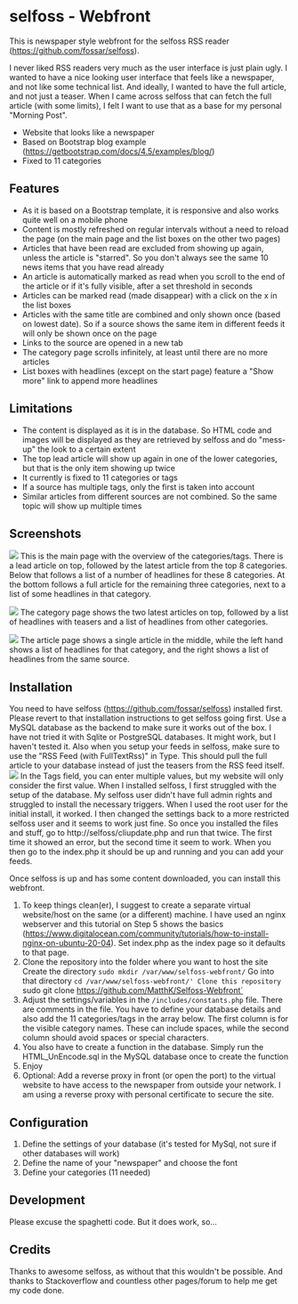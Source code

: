 # selfoss - Webfront

This is newspaper style webfront for the selfoss RSS reader (https://github.com/fossar/selfoss).

I never liked RSS readers very much as the user interface is just plain ugly. I wanted to have
a nice looking user interface that feels like a newspaper, and not like some technical list. 
And ideally, I wanted to have the full article, and not just a teaser. When I came across selfoss
that can fetch the full article (with some limits), I felt I want to use that as a base for my
personal "Morning Post".

- Website that looks like a newspaper
- Based on Bootstrap blog example (https://getbootstrap.com/docs/4.5/examples/blog/)
- Fixed to 11 categories

## Features

- As it is based on a Bootstrap template, it is responsive and also works quite well on a mobile phone
- Content is mostly refreshed on regular intervals without a need to reload the page (on the main page and the list boxes on the other two pages)
- Articles that have been read are excluded from showing up again, unless the article is "starred". So you don't always see the same 10 news items that you have read already
- An article is automatically marked as read  when you scroll to the end of the article or if it's fully visible, after a set threshold in seconds
- Articles can be marked read (made disappear) with a click on the x in the list boxes
- Articles with the same title are combined and only shown once (based on lowest date). So if a source shows the same item in different feeds it will only be shown once on the page
- Links to the source are opened in a new tab
- The category page scrolls infinitely, at least until there are no more articles
- List boxes with headlines (except on the start page) feature a "Show more" link to append more headlines

## Limitations

- The content is displayed as it is in the database. So HTML code and images will be displayed as they are retrieved by selfoss and do "mess-up" the look to a certain extent
- The top lead article will show up again in one of the lower categories, but that is the only item showing up twice
- It currently is fixed to 11 categories or tags
- If a source has multiple tags, only the first is taken into account
- Similar articles from different sources are not combined. So the same topic will show up multiple times

## Screenshots

![](./screenshots/news.png)
This is the main page with the overview of the categories/tags. There is a lead article on top, followed by the latest article from the top 8 categories.
Below that follows a list of a number of headlines for these 8 categories. At the bottom follows a full article for the remaining three categories, next to a list of some headlines in that category.

![](./screenshots/tag.png)
The category page shows the two latest articles on top, followed by a list of headlines with teasers and a list of headlines from other categories.

![](./screenshots/article.png)
The article page shows a single article in the middle, while the left hand shows a list of headlines for that category, and the right shows a list of headlines from the same source.

## Installation

You need to have selfoss (https://github.com/fossar/selfoss) installed first. Please revert to that installation instructions to get selfoss going first. Use a MySQL database as the backend to make sure it works out of the box. I have not tried it with Sqlite or PostgreSQL databases. It might work, but I haven't tested it.
Also when you setup your feeds in selfoss, make sure to use the "RSS Feed (with FullTextRss)" in Type. This should pull the full article to your database instead of just the teasers from the RSS feed itself.
![](./screenshots/fulltextrss.png)
In the Tags field, you can enter multiple values, but my website will only consider the first value.
When I installed selfoss, I first struggled with the setup of the database. My selfoss user didn't have full admin rights and struggled to install the necessary triggers. When I used the root user for the initial install, it worked. I then changed the settings back to a more restricted selfoss user and it seems to work just fine. So once you installed the files and stuff, go to http://selfoss/cliupdate.php and run that twice. The first time it showed an error, but the second time it seem to work. When you then go to the index.php it should be up and running and you can add your feeds.

Once selfoss is up and has some content downloaded, you can install this webfront.

1. To keep things clean(er), I suggest to create a separate virtual website/host on the same (or a different) machine. I have used an nginx webserver and this tutorial on Step 5 shows the basics (https://www.digitalocean.com/community/tutorials/how-to-install-nginx-on-ubuntu-20-04). Set index.php as the index page so it defaults to that page. 
2. Clone the repository into the folder where you want to host the site 
   Create the directory `sudo mkdir /var/www/selfoss-webfront/`
   Go into that directory `cd /var/www/selfoss-webfront/'
   Clone this repository `sudo git clone https://github.com/MatthK/Selfoss-Webfront`
3. Adjust the settings/variables in the `/includes/constants.php` file. There are comments in the file. You have to define your database details and also add the 11 categories/tags in the array below. The first column is for the visible category names. These can include spaces, while the second column should avoid spaces or special characters.
4. You also have to create a function in the database. Simply run the HTML_UnEncode.sql in the MySQL database once to create the function
5. Enjoy
6. Optional: Add a reverse proxy in front (or open the port) to the virtual website to have access to the newspaper from outside your network. I am using a reverse proxy with personal certificate to secure the site.

## Configuration

1. Define the settings of your database (it's tested for MySql, not sure if other databases will work)
2. Define the name of your "newspaper" and choose the font
3. Define your categories (11 needed)

## Development

Please excuse the spaghetti code. But it does work, so...

## Credits

Thanks to awesome selfoss, as without that this wouldn't be possible. 
And thanks to Stackoverflow and countless other pages/forum to help me get my code done.
